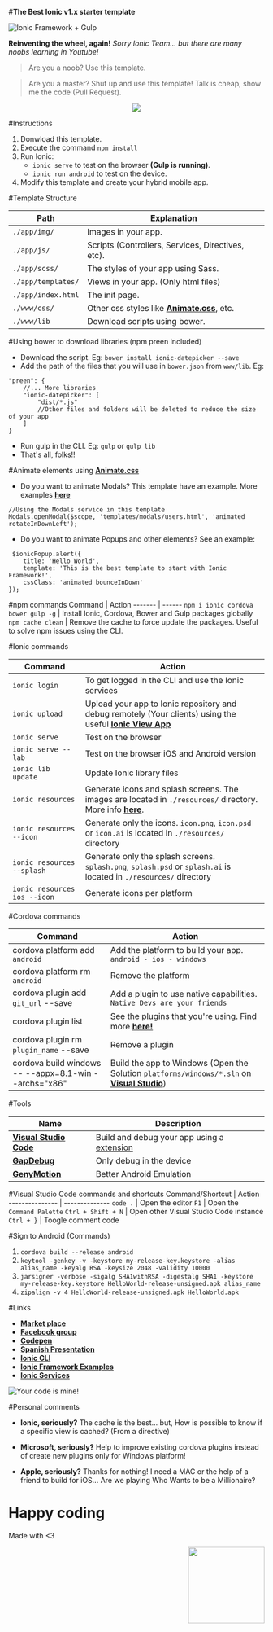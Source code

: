 #**The Best Ionic v1.x starter template**

![Ionic Framework + Gulp](https://github.com/jdnichollsc/Ionic-Starter-Template/blob/gh-pages/images/ionic_40.png?raw=true)

**Reinventing the wheel, again!** *Sorry Ionic Team... but there are many noobs learning in Youtube!*

> Are you a noob? Use this template.

> Are you a master? Shut up and use this template! Talk is cheap, show me the code (Pull Request).

<div style="text-align:center"><img src ="https://github.com/jdnichollsc/Ionic-Starter-Template/blob/gh-pages/images/reinventing.the.wheel.jpg?raw=true" /></div>


#Instructions

1. Donwload this template.
2. Execute the command `npm install`
3. Run Ionic: 
   - `ionic serve` to test on the browser **(Gulp is running)**.
   - `ionic run android` to test on the device.
4. Modify this template and create your hybrid mobile app.

#Template Structure

Path         | Explanation
----------   | -------------
`./app/img/` | Images in your app.
`./app/js/`  | Scripts (Controllers, Services, Directives, etc).
`./app/scss/` | The styles of your app using Sass.
`./app/templates/` | Views in your app. (Only html files)
`./app/index.html` | The init page.
`./www/css/` | Other css styles like **[Animate.css](https://daneden.github.io/animate.css/)**, etc.
`./www/lib` | Download scripts using bower.
 	 
#Using bower to download libraries (npm preen included)

* Download the script. Eg: `bower install ionic-datepicker --save`
* Add the path of the files that you will use in `bower.json` from `www/lib`. Eg:
```
"preen": {
	//... More libraries
	"ionic-datepicker": [
		"dist/*.js"
		//Other files and folders will be deleted to reduce the size of your app
	]
}
```
* Run gulp in the CLI. Eg: `gulp` or `gulp lib`
* That's all, folks!!

#Animate elements using **[Animate.css](https://daneden.github.io/animate.css/)**

* Do you want to animate Modals? This template have an example. More examples **[here](https://github.com/kevincobain2000/ionic-animated-modal)**
```
//Using the Modals service in this template
Modals.openModal($scope, 'templates/modals/users.html', 'animated rotateInDownLeft');
```
* Do you want to animate Popups and other elements? See an example:
```
 $ionicPopup.alert({
	title: 'Hello World',
	template: 'This is the best template to start with Ionic Framework!',
	cssClass: 'animated bounceInDown'
});
```

#npm commands
Command | Action
------- | ------
`npm i ionic cordova bower gulp -g` | Install Ionic, Cordova, Bower and Gulp packages globally 
`npm cache clean` | Remove the cache to force update the packages. Useful to solve npm issues using the CLI.

#Ionic commands

Command         | Action
-------------   | -------------
`ionic login`   | To get logged in the CLI and use the Ionic services
`ionic upload`  | Upload your app to Ionic repository and debug remotely (Your clients) using the useful **[Ionic View App](http://view.ionic.io/)** 
`ionic serve`   | Test on the browser
`ionic serve --lab` | Test on the browser iOS and Android version 
`ionic lib update`  | Update Ionic library files
`ionic resources`   | Generate icons and splash screens. The images are located in `./resources/` directory. More info **[here](http://ionicframework.com/docs/cli/icon-splashscreen.html)**.
`ionic resources --icon` | Generate only the icons. `icon.png`, `icon.psd` or `icon.ai` is located in `./resources/` directory
`ionic resources --splash` | Generate only the splash screens. `splash.png`, `splash.psd` or `splash.ai` is located in `./resources/` directory
`ionic resources ios --icon` | Generate icons per platform

#Cordova commands

Command         | Action
--------------- | -----------
cordova platform add `android` | Add the platform to build your app. `android - ios - windows`
cordova platform rm `android` | Remove the platform
cordova plugin add `git_url` --save | Add a plugin to use native capabilities. `Native Devs are your friends`
cordova plugin list | See the plugins that you're using. Find more **[here!](https://cordova.apache.org/plugins/)**
cordova plugin rm `plugin_name` --save | Remove a plugin
cordova build windows -- --appx=8.1-win --archs="x86" | Build the app to Windows (Open the Solution `platforms/windows/*.sln` on **[Visual Studio](https://www.visualstudio.com/en-us/products/visual-studio-community-vs.aspx)**)

#Tools

Name            | Description
--------------- | -----------
**[Visual Studio Code](https://code.visualstudio.com/)** | Build and debug your app using a [extension](https://marketplace.visualstudio.com/items?itemName=vsmobile.cordova-tools)
**[GapDebug](https://www.genuitec.com/products/gapdebug/)** | Only debug in the device
**[GenyMotion](https://www.genymotion.com/)** | Better Android Emulation

#Visual Studio Code commands and shortcuts
Command/Shortcut        | Action
--------------- | --------------
`code .` | Open the editor
`F1` | Open the `Command Palette`
`Ctrl + Shift + N` | Open other Visual Studio Code instance
`Ctrl + }` | Toogle comment code

#Sign to Android (Commands)

1. `cordova build --release android`
2. `keytool -genkey -v -keystore my-release-key.keystore -alias alias_name -keyalg RSA -keysize 2048 -validity 10000`
3. `jarsigner -verbose -sigalg SHA1withRSA -digestalg SHA1 -keystore my-release-key.keystore HelloWorld-release-unsigned.apk alias_name`
4. `zipalign -v 4 HelloWorld-release-unsigned.apk HelloWorld.apk`

#Links

* **[Market place](http://market.ionic.io/)**
* **[Facebook group](https://www.facebook.com/groups/phonegapcordova/)**
* **[Codepen](http://codepen.io/ionic/pens/public/?grid_type=list)**
* **[Spanish Presentation](http://slides.com/juandavidnicholls/apps-moviles)**
* **[Ionic CLI](https://github.com/driftyco/ionic-cli)**
* **[Ionic Framework Examples](https://gist.github.com/jdnichollsc/53bfd200f04fd51c87d5)**
* **[Ionic Services](http://docs.ionic.io/)**

![Your code is mine!](https://github.com/jdnichollsc/Ionic-Starter-Template/blob/gh-pages/images/ofuscate.jpg?raw=true)

#Personal comments

* **Ionic, seriously?** The cache is the best... but, How is possible to know if a specific view is cached? (From a directive)

* **Microsoft, seriously?** Help to improve existing cordova plugins instead of create new plugins only for Windows platform!

* **Apple, seriously?** Thanks for nothing! I need a MAC or the help of a friend to build for iOS... Are we playing Who Wants to be a Millionaire?

# Happy coding
Made with <3

<img width="150px" src="http://phaser.azurewebsites.net/assets/nicholls.png" align="right">
